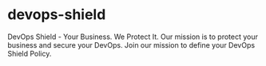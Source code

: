# devops-shield
DevOps Shield - Your Business. We Protect It. Our mission is to protect your business and secure your DevOps. Join our mission to define your DevOps Shield Policy.
